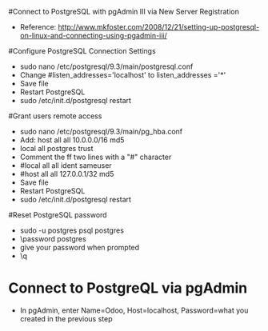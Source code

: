 #Connect to PostgreSQL with pgAdmin III via New Server Registration

* Reference: http://www.mkfoster.com/2008/12/21/setting-up-postgresql-on-linux-and-connecting-using-pgadmin-iii/

#Configure PostgreSQL Connection Settings
* sudo nano /etc/postgresql/9.3/main/postgresql.conf
* Change #listen_addresses='localhost' to listen_addresses ='*'
* Save file
* Restart PostgreSQL
* sudo /etc/init.d/postgresql restart

#Grant users remote access
* sudo nano /etc/postgresql/9.3/main/pg_hba.conf
* Add: host all all 10.0.0.0/16 md5
* local all postgres trust
* Comment the ff two lines with a "#" character
* #local all all ident sameuser
* #host all all 127.0.0.1/32 md5
* Save file
* Restart PostgreSQL
* sudo /etc/init.d/postgresql restart

#Reset PostgreSQL password
* sudo -u postgres psql postgres
* \password postgres
* give your password when prompted
* \q

# Connect to PostgreQL via pgAdmin
* In pgAdmin, enter Name=Odoo, Host=localhost, Password=what you created in the previous step
